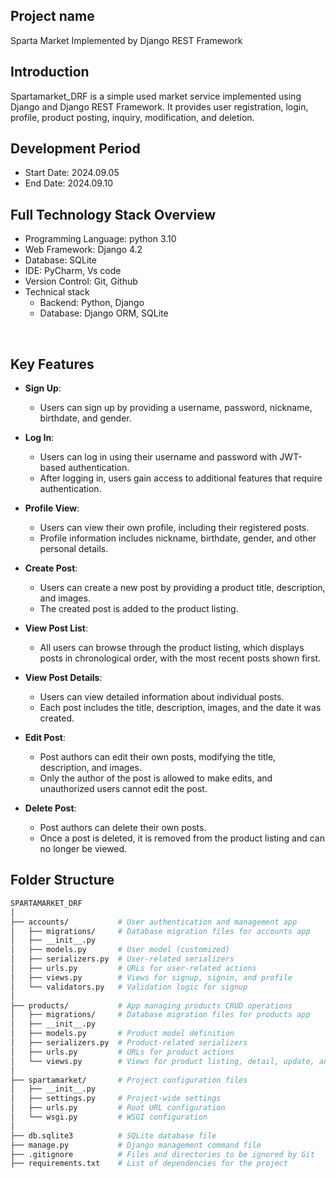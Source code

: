 ## Project name
Sparta Market Implemented by Django REST Framework

## Introduction
Spartamarket_DRF is a simple used market service implemented using Django and Django REST Framework. It provides user registration, login, profile, product posting, inquiry, modification, and deletion.

## Development Period
- Start Date: 2024.09.05
- End Date: 2024.09.10

## Full Technology Stack Overview
- Programming Language: python 3.10
- Web Framework: Django 4.2
- Database: SQLite
- IDE: PyCharm, Vs code
- Version Control: Git, Github
- Technical stack
  - Backend: Python, Django
  - Database: Django ORM, SQLite

<br>

## Key Features

- **Sign Up**:
  - Users can sign up by providing a username, password, nickname, birthdate, and gender.

- **Log In**:
  - Users can log in using their username and password with JWT-based authentication.
  - After logging in, users gain access to additional features that require authentication.

- **Profile View**:
  - Users can view their own profile, including their registered posts.
  - Profile information includes nickname, birthdate, gender, and other personal details.

- **Create Post**:
  - Users can create a new post by providing a product title, description, and images.
  - The created post is added to the product listing.

- **View Post List**:
  - All users can browse through the product listing, which displays posts in chronological order, with the most recent posts shown first.

- **View Post Details**:
  - Users can view detailed information about individual posts.
  - Each post includes the title, description, images, and the date it was created.

- **Edit Post**:
  - Post authors can edit their own posts, modifying the title, description, and images.
  - Only the author of the post is allowed to make edits, and unauthorized users cannot edit the post.

- **Delete Post**:
  - Post authors can delete their own posts.
  - Once a post is deleted, it is removed from the product listing and can no longer be viewed.

## Folder Structure
```bash
SPARTAMARKET_DRF
│
├── accounts/           # User authentication and management app
│   ├── migrations/     # Database migration files for accounts app
│   ├── __init__.py     
│   ├── models.py       # User model (customized)
│   ├── serializers.py  # User-related serializers
│   ├── urls.py         # URLs for user-related actions
│   ├── views.py        # Views for signup, signin, and profile
│   └── validators.py   # Validation logic for signup
│
├── products/           # App managing products CRUD operations
│   ├── migrations/     # Database migration files for products app
│   ├── __init__.py     
│   ├── models.py       # Product model definition
│   ├── serializers.py  # Product-related serializers
│   ├── urls.py         # URLs for product actions
│   └── views.py        # Views for product listing, detail, update, and delete
│
├── spartamarket/       # Project configuration files
│   ├── __init__.py     
│   ├── settings.py     # Project-wide settings
│   ├── urls.py         # Root URL configuration
│   └── wsgi.py         # WSGI configuration
│
├── db.sqlite3          # SQLite database file
├── manage.py           # Django management command file
├── .gitignore          # Files and directories to be ignored by Git
├── requirements.txt    # List of dependencies for the project

```